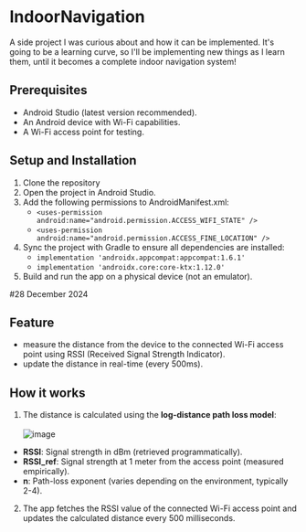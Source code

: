# IndoorNavigation

A side project I was curious about and how it can be implemented. It's going to be a learning curve, so I'll be implementing new things as I learn them, until it becomes a complete indoor navigation system!

## Prerequisites
- Android Studio (latest version recommended).
- An Android device with Wi-Fi capabilities.
- A Wi-Fi access point for testing.

## Setup and Installation

1. Clone the repository
2. Open the project in Android Studio.
3. Add the following permissions to AndroidManifest.xml:
    - `<uses-permission android:name="android.permission.ACCESS_WIFI_STATE" />`
    - `<uses-permission android:name="android.permission.ACCESS_FINE_LOCATION" />`
5. Sync the project with Gradle to ensure all dependencies are installed:
    - `implementation 'androidx.appcompat:appcompat:1.6.1'`
    - `implementation 'androidx.core:core-ktx:1.12.0'`
7. Build and run the app on a physical device (not an emulator).

#28 December 2024
## Feature
- measure the distance from the device to the connected Wi-Fi access point using RSSI (Received Signal Strength Indicator).
- update the distance in real-time (every 500ms).

## How it works
1. The distance is calculated using the **log-distance path loss model**:
<br/><br/>![image](https://github.com/user-attachments/assets/ea6fa568-a072-441d-8c17-bab733af216b)<br/>
- **RSSI**: Signal strength in dBm (retrieved programmatically).
- **RSSI_ref**: Signal strength at 1 meter from the access point (measured empirically).
- **n**: Path-loss exponent (varies depending on the environment, typically 2-4).

2. The app fetches the RSSI value of the connected Wi-Fi access point and updates the calculated distance every 500 milliseconds.

